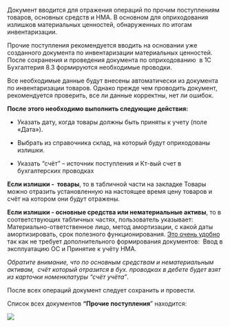 Документ вводится для отражения операций по прочим поступлениям товаров, основных средств и НМА. В основном для оприходования излишков материальных ценностей, обнаруженных по итогам инвентаризации. 

Прочие поступления рекомендуется вводить на основании уже созданного документа по инвентаризации материальных ценностей. После сохранения и проведения документа по оприходованию  в 1С Бухгалтерия 8.3 формируются необходимые проводки.

Все необходимые данные будут внесены автоматически из документа по инвентаризации товаров. Однако прежде чем проводить документ, рекомендуется проверить, все ли данные корректны, нет ли ошибок.

**После этого необходимо выполнить следующие действия:**

*   Указать дату, когда товары должны быть приняты к учету (поле «Дата»).

*   Выбрать из справочника склад, на который будут оприходованы излишки.

*   Указать “счёт” – источник поступления и Кт-вый счет в бухгалтерских проводках

**Если излишки -  товары**, то в табличной части на закладке Товары можно отразить установленную на настоящее время цену товаров и счёт на котором они будут отражены.

**Если излишки - основные средства или нематериальные активы**, то в соответствующих табличных частях, пользователь указывает: Материально-ответственное лицо, метод амортизации, с какой даты амортизировать, срок полезного функционирования. <u>Это очень удобно</u> так как не требует дополнительного формирования документов:  Ввод в эксплуатацию ОС и Принятие к учёту НМА.

_Обратите внимание, что по основным средствам и нематериальным активам,  счёт который отразится в бух. проводках в дебете будет взят из карточки номенклатуры “счёт учёта”_.

После всех операций документ следует сохранить и провести.

Список всех документов **“Прочие поступления**” находится:

![](/img/2019_03_27_16_26_181.png)